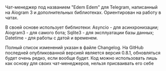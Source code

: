 Чат-менеджер под названием "Edem Edem" для Telegram, написанный на Aiogram 3 и дополнительных библиотеках. Ориентирован на работу в чатах.

В своей основе использует библиотеки:
Asyncio - для асинхронизации;
Aiogram3 - для самого бота;
Sqlite3 - для эксплуатации базы данных;
Datetime - для работы с датой и временем.

Полный список изменений указан в файле Changelog. На GitHub последней опубликованной версией является версия 0.8.1, обновляться будет очень редко, если вообще будет.
Код можно использовать лишь как основу для своих чат-менеджеров, нельзя присваивать его себе
